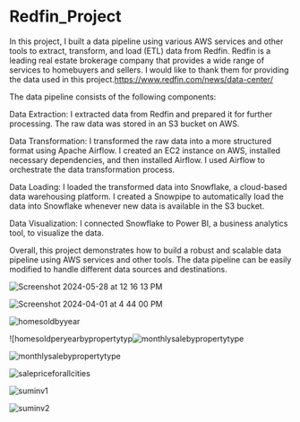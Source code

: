 # Redfin_Project
In this project, I built a data pipeline using various AWS services and other tools to extract, transform, and load (ETL) data from Redfin.
Redfin is a leading real estate brokerage company that provides a wide range of services to homebuyers and sellers. 
I would like to thank them for providing the data used in this project.https://www.redfin.com/news/data-center/

The data pipeline consists of the following components:

Data Extraction: I extracted data from Redfin and prepared it for further processing. The raw data was stored in an S3 bucket on AWS.

Data Transformation: I transformed the raw data into a more structured format using Apache Airflow.
I created an EC2 instance on AWS, installed necessary dependencies, and then installed Airflow.
I used Airflow to orchestrate the data transformation process.

Data Loading: I loaded the transformed data into Snowflake, a cloud-based data warehousing platform.
I created a Snowpipe to automatically load the data into Snowflake whenever new data is available in the S3 bucket.

Data Visualization: I connected Snowflake to Power BI, a business analytics tool, to visualize the data.

Overall, this project demonstrates how to build a robust and scalable data pipeline using AWS services and other tools. The data pipeline can be easily modified to handle different data sources and destinations.


![Screenshot 2024-05-28 at 12 16 13 PM](https://github.com/darsh996/Redfin_Project-AWS-Airflow-Snowflake-PowerBI/assets/97582053/d7bca40c-f183-450d-b762-2da70fd1359a)


![Screenshot 2024-04-01 at 4 44 00 PM](https://github.com/darsh996/Redfin_Project-AWS-Airflow-Snowflake-PowerBI/assets/97582053/93776e13-f073-462a-97a7-9a636080ca88)



![homesoldbyyear](https://github.com/darsh996/Redfin_Project-AWS-Airflow-Snowflake-PowerBI/assets/97582053/14dacffa-b48f-4993-8a9e-ad5fe69c5c4a)


![homesoldperyearbypropertytyp![monthlysalebypropertytype](https://github.com/darsh996/Redfin_Project-AWS-Airflow-Snowflake-PowerBI/assets/97582053/1b84a317-6fea-432e-869a-009e6a4e2c3d)


![monthlysalebypropertytype](https://github.com/darsh996/Redfin_Project-AWS-Airflow-Snowflake-PowerBI/assets/97582053/3c5e5728-6e86-415e-b8ab-737bc3fabc96)


![salepriceforallcities](https://github.com/darsh996/Redfin_Project-AWS-Airflow-Snowflake-PowerBI/assets/97582053/f27ba039-4ae0-47f1-9efe-315c482af8fc)


![suminv1](https://github.com/darsh996/Redfin_Project-AWS-Airflow-Snowflake-PowerBI/assets/97582053/9cbf77e3-71e4-4939-9252-a96e30588711)


![suminv2](https://github.com/darsh996/Redfin_Project-AWS-Airflow-Snowflake-PowerBI/assets/97582053/b4c6ee4a-ecad-489d-92d8-fed1f5fd8695)
